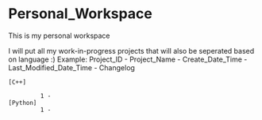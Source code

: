 # Personal_Workspace
 This is my personal workspace
 
 I will put all my work-in-progress projects that will also be seperated based on language :)
	Example:
		Project_ID - Project_Name - Create_Date_Time - Last_Modified_Date_Time - Changelog
	
	[C++]
		
			 1 - 
	[Python]
			 1 - 